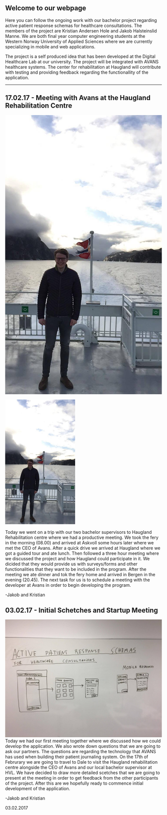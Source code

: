 ## Welcome to our webpage

Here you can follow the ongoing work with our bachelor project regarding active patient response schemas for healthcare consultations. The members of the project are Kristian Andersen Hole and Jakob Halsteinslid Manne. We are both final year computer engineering students at the Western Norway University of Applied Sciences where we are currently specializing in mobile and web applications. 

The project is a self produced idea that has been developed at the Digital Healthcare Lab at our university. The project will be integrated with AVANS healthcare systems. The center for rehabilitation at Haugland will contribute with testing and providing feedback regarding the functionallity of the application.

***


## 17.02.17 - Meeting with Avans at the Haugland Rehabilitation Centre

![alt tag](https://github.com/KaHole/group3-project-progress/blob/master/jaobboat.jpg?raw=true)

<img src="https://github.com/KaHole/group3-project-progress/blob/master/jaobboat.jpg?raw=true" height="400" width="auto" >

Today we went on a trip with our two bachelor supervisors to Haugland Rehabilitation centre where we had a productive meeting. We took the fery in the morning (08.00) and arrived at Askvoll some hours later where we met the CEO of Avans. After a quick drive we arrived at Haugland where we got a guided tour and ate lunch. Then followed a three hour meeting where we discussed the project and how Haugland could participate in it. We dicided that they would provide us with surveys/forms and other functionalities that they want to be included in the program. After the meeting we ate dinner and tok the fery home and arrived in Bergen in the evening (20.45). The next task for us is to schedule a meeting with the developer at Avans in order to begin developing the program. 

-Jakob and Kristian

## 03.02.17 - Initial Schetches and Startup Meeting

![alt tag](https://github.com/KaHole/group3-project-progress/blob/master/InitialScetches.jpg?raw=true)
Today we had our first meeting together where we discussed how we could develop the application. We also wrote down questions that we are going to ask our partners. The questions are regarding the technology that AVANS has used when building their patient journaling system. On the 17th of Februrary we are going to travel to Dale to visit the Haugland rehabilitation centre alongside the CEO of Avans and our local bachelor supervisor at HVL. We have decided to draw more detailed scetches that we are going to present at the meeting in order to get feedback from the other participants of the project. After this are we hopefully ready to commence initial development of the application. 

-Jakob and Kristian

03.02.2017
